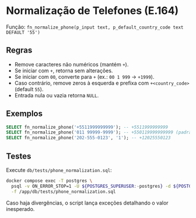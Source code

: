 # Normalização de Telefones (E.164)

Função: `fn_normalize_phone(p_input text, p_default_country_code text DEFAULT '55')`

## Regras
- Remove caracteres não numéricos (mantém `+`).
- Se iniciar com `+`, retorna sem alterações.
- Se iniciar com `00`, converte para `+` (ex.: `00 1 999` → `+1999`).
- Caso contrário, remove zeros à esquerda e prefixa com `+<country_code>` (default `55`).
- Entrada nula ou vazia retorna `NULL`.

## Exemplos
```sql
SELECT fn_normalize_phone('+5511999999999'); -- +5511999999999
SELECT fn_normalize_phone('011 99999-9999'); -- +550119999999999 (padrão CC=55)
SELECT fn_normalize_phone('202-555-0123', '1'); -- +12025550123
```

## Testes
Execute `db/tests/phone_normalization.sql`:

```bash
docker compose exec -T postgres \
  psql -v ON_ERROR_STOP=1 -U ${POSTGRES_SUPERUSER:-postgres} -d ${POSTGRES_SUPERUSER_DB:-postgres} \
  -f /app/db/tests/phone_normalization.sql
```

Caso haja divergências, o script lança exceções detalhando o valor inesperado.
